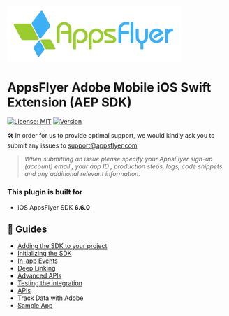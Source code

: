 <img src="gitresources/AF_Logo_primary_logo.png"  width="400" > 

# AppsFlyer Adobe Mobile iOS Swift Extension (AEP SDK)

[![License: MIT](https://img.shields.io/badge/License-MIT-blue.svg)](/LICENSE.md)
[![Version](https://img.shields.io/cocoapods/v/AppsFlyerAdobeAEPExtension.svg?style=flat)](http://cocoapods.org/pods/AppsFlyerAdobeAEPExtension)

🛠 In order for us to provide optimal support, we would kindly ask you to submit any issues to support@appsflyer.com

> *When submitting an issue please specify your AppsFlyer sign-up (account) email , your app ID , production steps, logs, code snippets and any additional relevant information.*


### <a id="plugin-build-for"> This plugin is built for

- iOS AppsFlyer SDK **6.6.0**

<!---
## <a id="breaking-changes"> 	❗❗ Breaking changes when updating to ✏️v*.*.*✏️❗❗

✏️✏️ Breaking changes if there is  ✏️✏️ 

## <a id="migration"> ⏩ Migration -->

##  📖 Guides
- [Adding the SDK to your project](/Docs/Installation.md)
- [Initializing the SDK](/Docs/BasicIntegration.md)
- [In-app Events](/Docs/InAppEvents.md)
- [Deep Linking](/Docs/DeepLink.md)
- [Advanced APIs](/Docs/AdvancedAPI.md)
- [Testing the integration](/Docs/Testing.md)
- [APIs](/Docs/API.md)
- [Track Data with Adobe](/Docs/AdobeDataTracking.md)
- [Sample App](AdobeAEPSample)
